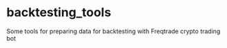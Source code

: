 # backtesting_tools
Some tools for preparing data for backtesting with Freqtrade crypto trading bot
